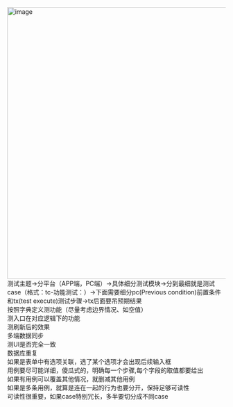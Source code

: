 <img width="1615" height="626" alt="image" src="https://github.com/user-attachments/assets/236bccc2-f6bf-429b-a294-6a161817fbf0" />
测试主题->分平台（APP端，PC端）->具体细分测试模块->分到最细就是测试case（格式：tc-功能测试：）->下面需要细分pc(Previous condition)前置条件和tx(test execute)测试步骤->tx后面要吊预期结果<br>
按照字典定义测功能（尽量考虑边界情况、如空值）<br>
测入口在对应逻辑下的功能<br>
测刷新后的效果<br>
多端数据同步<br>
测UI是否完全一致<br>
数据库重复<br>
如果是表单中有选项关联，选了某个选项才会出现后续输入框<br>
用例要尽可能详细，傻瓜式的，明确每一个步骤,每个字段的取值都要给出<br>
如果有用例可以覆盖其他情况，就删减其他用例<br>
如果是多条用例，就算是连在一起的行为也要分开，保持足够可读性<br>
可读性很重要，如果case特别冗长，多半要切分成不同case<br>
